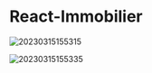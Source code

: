 # React-Immobilier

![20230315155315](https://user-images.githubusercontent.com/75996200/225350579-2e82160c-ff4c-4808-879b-a8c9b47a9226.png)


![20230315155335](https://user-images.githubusercontent.com/75996200/225350607-3bf19e12-4481-4a5a-80f7-20ea0a35ac7d.png)

